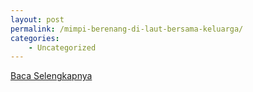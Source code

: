 ```yaml
---
layout: post
permalink: /mimpi-berenang-di-laut-bersama-keluarga/
categories:
    - Uncategorized
---
```


[Baca Selengkapnya](/02)
